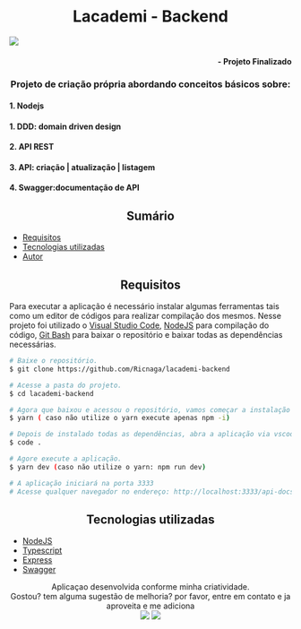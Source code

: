 
<div align="center">
<a href="https://img.shields.io/github/license/Ricnaga/lacademi-backend?style=for-the-badge">
</a>
</div>


# <div align="center"> Lacademi - Backend </div>
 <img src="https://img.shields.io/github/license/Ricnaga/lacademi-backend?style=for-the-badge">

#### <div align="right">- Projeto Finalizado <div>

### <div align="center"> Projeto de criação própria abordando conceitos básicos sobre: </div>

#### 1. Nodejs
#### 1. DDD: domain driven design
#### 2. API REST
#### 3. API: criação | atualização | listagem
#### 4. Swagger:documentação de API

## <div align="center"> Sumário </div>
<!--ts-->
   - [Requisitos](#<div-align="center">Requisitos</div>)
   - [Tecnologias utilizadas](#<div-align="center">Tecnologias-utilizadas</div>)
   - [Autor](#<div-align="center">Autor</div>)
<!--te-->
## <div align="center">Requisitos</div>
Para executar a aplicação é necessário instalar algumas ferramentas tais como um editor de códigos para realizar compilação dos mesmos. Nesse projeto foi utilizado o [Visual Studio Code](https://code.visualstudio.com/), [NodeJS](https://nodejs.org/en/) para compilação do código, [Git Bash](https://gitforwindows.org/) para baixar o repositório e baixar todas as dependências necessárias.

```bash
# Baixe o repositório.
$ git clone https://github.com/Ricnaga/lacademi-backend

# Acesse a pasta do projeto.
$ cd lacademi-backend

# Agora que baixou e acessou o repositório, vamos começar a instalação das dependências.
$ yarn ( caso não utilize o yarn execute apenas npm -i)

# Depois de instalado todas as dependências, abra a aplicação via vscode
$ code .

# Agore execute a aplicação.
$ yarn dev (caso não utilize o yarn: npm run dev)

# A aplicação iniciará na porta 3333
# Acesse qualquer navegador no endereço: http://localhost:3333/api-docs
```

##  <div align="center">Tecnologias utilizadas</div>
- [NodeJS](https://nodejs.org/en/)
- [Typescript](https://www.typescriptlang.org/)
- [Express](https://expressjs.com/pt-br/starter/installing.html)
- [Swagger](https://swagger.io/)

<div align="center">Aplicaçao desenvolvida conforme minha criatividade.<br>
Gostou? tem alguma sugestão de melhoria? por favor, entre em contato e ja aproveita e me adiciona
<div align="center">
<a href="https://www.linkedin.com/in/ricardo-nagatomy-56553254"><img src="https://img.shields.io/badge/-RicardoNaga-blue?style=flat-square&logo=Linkedin&logoColor=white"></a>
<a href="https://app.rocketseat.com.br/me/ricardo-nagatomy-08130"><img src="https://img.shields.io/badge/-Rocketseat-000?style=flat-square&logo=&logoColor=white"></a></div></div>
</div>
